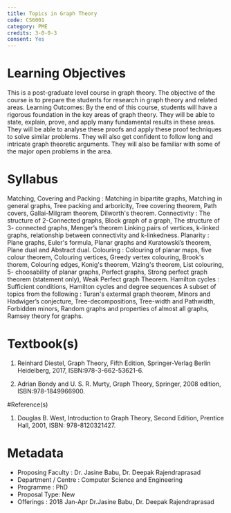 ```yaml
---
title: Topics in Graph Theory
code: CS6001
category: PME
credits: 3-0-0-3
consent: Yes
---
```

# Learning Objectives

This is a post-graduate level course in graph theory. The objective of the
course is to prepare the students for research in graph theory and related areas.
Learning Outcomes: By the end of this course, students will have a rigorous foundation in the key
areas of graph theory. They will be able to state, explain, prove, and apply many fundamental
results in these areas. They will be able to analyse these proofs and apply these proof techniques to
solve similar problems. They will also get confident to follow long and intricate graph theoretic
arguments. They will also be familiar with some of the major open problems in the area.

# Syllabus

Matching, Covering and Packing : Matching in bipartite graphs, Matching in general graphs, Tree
packing and arboricity, Tree covering theorem,
Path covers, Gallai-Milgram theorem, Dilworth's theorem.
Connectivity : The structure of 2-Connected graphs, Block graph of a graph, The structure of 3-
connected graphs, Menger’s theorem
Linking pairs of vertices, k-linked graphs, relationship between connectivity and k-linkedness.
Planarity : Plane graphs, Euler's formula, Planar graphs and Kuratowski’s theorem, Plane dual and
Abstract dual.
Colouring : Colouring of planar maps, five colour theorem, Colouring vertices, Greedy vertex
colouring, Brook's thorem, Colouring edges, Konig's theorem, Vizing's theorem, List colouring, 5-
choosability of planar graphs, Perfect graphs, Strong perfect graph theorem (statement only), Weak
Perfect graph Theorem.
Hamilton cycles : Sufficient conditions, Hamilton cycles and degree sequences
A subset of topics from the following : Turan's extermal graph theorem, Minors and Hadwiger’s
conjecture, Tree-decompositions, Tree-width and Pathwidth, Forbidden minors, Random graphs and
properties of almost all graphs, Ramsey theory for graphs.


# Textbook(s)

1. Reinhard Diestel, Graph Theory, Fifth Edition, Springer-Verlag Berlin Heidelberg, 2017,
ISBN:978-3-662-53621-6.

2. Adrian Bondy and U. S. R. Murty, Graph Theory, Springer, 2008 edition, ISBN:978-1849966900.


#Reference(s)

1. Douglas B. West, Introduction to Graph Theory, Second Edition, Prentice Hall, 2001,
ISBN: 978-8120321427.

# Metadata

* Proposing Faculty : Dr. Jasine Babu, Dr. Deepak Rajendraprasad
* Department / Centre : Computer Science and Engineering
* Programme : PhD
* Proposal Type: New
* Offerings : 2018 Jan-Apr Dr.Jasine Babu, Dr. Deepak Rajendraprasad
